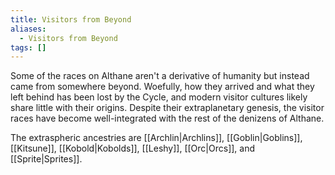 ```yaml
---
title: Visitors from Beyond
aliases:
  - Visitors from Beyond
tags: []
---
```


Some of the races on Althane aren't a derivative of humanity but instead came from somewhere beyond. Woefully, how they arrived and what they left behind has been lost by the Cycle, and modern visitor cultures likely share little with their origins. Despite their extraplanetary genesis, the visitor races have become well-integrated with the rest of the denizens of Althane.

The extraspheric ancestries are [[Archlin|Archlins]], [[Goblin|Goblins]], [[Kitsune]], [[Kobold|Kobolds]], [[Leshy]], [[Orc|Orcs]], and [[Sprite|Sprites]].